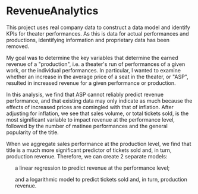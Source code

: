 # RevenueAnalytics
This project uses real company data to construct a data model and identify KPIs for theater performances. As this is data for actual performances and productions, identifying information and proprietary data has been removed.

My goal was to determine the key variables that determine the earned revenue of a "production", i.e. a theater's run of performances of a given work, or the individual performances. In particular, I wanted to examine whether an increase in the average price of a seat in the theater, or "ASP", resulted in increased revenue for a given performance or production.

In this analysis, we find that ASP cannot reliably predict revenue performance, and that existing data may only indicate as much because the effects of increased prices are comingled with that of inflation. After adjusting for inflation, we see that sales volume, or total tickets sold, is the most significant variable to impact revenue at the performance level, followed by the number of matinee performances and the general popularity of the title.

When we aggregate sales performance at the production level, we find that title is a much more significant predictor of tickets sold and, in turn, production revenue. Therefore, we can create 2 separate models: 
<ul> a linear regression to predict revenue at the performance level;</ul>
<ul> and a logarithmic model to predict tickets sold and, in turn, production revenue.</ul>
